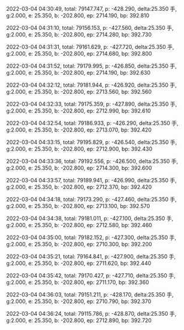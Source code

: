 2022-03-04 04:30:49, total: 79147.747, p: -428.290, delta:25.350 手, g:2.000, e: 25.350, b: -202.800, ep: 2714.190, bp: 392.810

2022-03-04 04:31:10, total: 79156.153, p: -427.560, delta:25.350 手, g:2.000, e: 25.350, b: -202.800, ep: 2714.280, bp: 392.730

2022-03-04 04:31:31, total: 79161.629, p: -427.720, delta:25.350 手, g:2.000, e: 25.350, b: -202.800, ep: 2714.680, bp: 392.800

2022-03-04 04:31:52, total: 79179.995, p: -426.850, delta:25.350 手, g:2.000, e: 25.350, b: -202.800, ep: 2714.190, bp: 392.630

2022-03-04 04:32:12, total: 79181.944, p: -426.920, delta:25.350 手, g:2.000, e: 25.350, b: -202.800, ep: 2713.560, bp: 392.560

2022-03-04 04:32:33, total: 79175.359, p: -427.890, delta:25.350 手, g:2.000, e: 25.350, b: -202.800, ep: 2712.990, bp: 392.610

2022-03-04 04:32:54, total: 79186.933, p: -426.290, delta:25.350 手, g:2.000, e: 25.350, b: -202.800, ep: 2713.070, bp: 392.420

2022-03-04 04:33:15, total: 79195.829, p: -426.540, delta:25.350 手, g:2.000, e: 25.350, b: -202.800, ep: 2712.900, bp: 392.430

2022-03-04 04:33:36, total: 79192.556, p: -426.500, delta:25.350 手, g:2.000, e: 25.350, b: -202.800, ep: 2714.300, bp: 392.600

2022-03-04 04:33:57, total: 79189.941, p: -426.990, delta:25.350 手, g:2.000, e: 25.350, b: -202.800, ep: 2712.370, bp: 392.420

2022-03-04 04:34:18, total: 79173.290, p: -427.460, delta:25.350 手, g:2.000, e: 25.350, b: -202.800, ep: 2713.100, bp: 392.570

2022-03-04 04:34:38, total: 79181.011, p: -427.100, delta:25.350 手, g:2.000, e: 25.350, b: -202.800, ep: 2712.580, bp: 392.460

2022-03-04 04:35:00, total: 79182.152, p: -427.300, delta:25.350 手, g:2.000, e: 25.350, b: -202.800, ep: 2710.300, bp: 392.200

2022-03-04 04:35:21, total: 79164.841, p: -427.900, delta:25.350 手, g:2.000, e: 25.350, b: -202.800, ep: 2711.620, bp: 392.440

2022-03-04 04:35:42, total: 79170.427, p: -427.710, delta:25.350 手, g:2.000, e: 25.350, b: -202.800, ep: 2711.170, bp: 392.360

2022-03-04 04:36:03, total: 79151.211, p: -428.170, delta:25.350 手, g:2.000, e: 25.350, b: -202.800, ep: 2710.790, bp: 392.370

2022-03-04 04:36:24, total: 79115.786, p: -428.870, delta:25.350 手, g:2.000, e: 25.350, b: -202.800, ep: 2712.890, bp: 392.720
